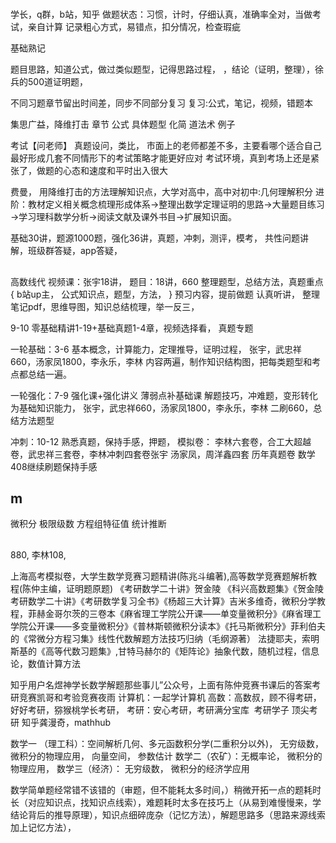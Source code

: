 
#
学长，q群，b站，知乎
做题状态：习惯，计时，仔细认真，准确率全对，当做考试，亲自计算
记录粗心方式，易错点，扣分情况，检查瑕疵

基础熟记

题目思路，知道公式，做过类似题型，记得思路过程，
，结论（证明，整理），徐兵的500道证明题，

不同习题章节留出时间差，同步不同部分复习
复习:公式，笔记，视频，错题本

集思广益，降维打击
章节
公式
具体题型
化简
道法术
例子




考试【问老师】
真题设问，类比，
市面上的老师都差不多，主要看哪个适合自己
最好形成几套不同情形下的考试策略才能更好应对
考试环境，真到考场上还是紧张了，做题的心态和速度和平时出入很大

费曼，
用降维打击的方法理解知识点，大学对高中，高中对初中:几何理解积分
进阶：教材定义相关概念梳理形成体系→整理出数学定理证明的思路→大量题目练习→学习理科数学分析→阅读文献及课外书目→扩展知识面。



基础30讲，题源1000题，强化36讲，真题，冲刺，测评，模考，
共性问题讲解，班级群答疑，app答疑，

##
高数线代
视频课：张宇18讲，
题目：18讲，660
整理题型，总结方法，真题重点{
b站up主，
公式知识点，题型，方法，
}
预习内容，提前做题
认真听讲，
整理笔记pdf，思维导图，知识总结梳理，举一反三，

9-10
零基础精讲1-19+基础真题1-4章，视频选择看，
真题专题

一轮基础：3-6
基本概念，计算能力，定理推导，证明过程，
张宇，武忠祥660，汤家凤1800，李永乐，李林
内容两遍，制作知识结构图，把每类题型和考点都总结一遍。

一轮强化：7-9
强化课+强化讲义
薄弱点补基础课
解题技巧，冲难题，变形转化为基础知识能力，
张宇，武忠祥660，汤家凤1800，李永乐，李林
二刷660，总结方法题型

冲刺：10-12
熟悉真题，保持手感，押题，
模拟卷：
李林六套卷，合工大超越卷，武忠祥三套卷，李林冲刺四套卷张宇 汤家凤，周洋鑫四套
历年真题卷
数学408继续刷题保持手感

## m
微积分
极限级数
方程组特征值
统计推断


##
880, 李林108,

上海高考模拟卷，大学生数学竞赛习题精讲(陈兆斗编著),高等数学竞赛题解析教程(陈仲主编，证明题原题) 《考研数学二十讲》贺金陵 《科兴高数题集》《贺金陵考研数学二十讲》《考研数学复习全书》《杨超三大计算》吉米多维奇，微积分学教程，菲赫金哥尔茨的三卷本《麻省理工学院公开课——单变量微积分》《麻省理工学院公开课——多变量微积分》《普林斯顿微积分读本》《托马斯微积分》菲利伯夫的《常微分方程习集》线性代数解题方法技巧归纳（毛纲源著） 法捷耶夫，索明斯基的《高等代数习题集》,甘特马赫尔的《矩阵论》抽象代数，随机过程，信息论，数值计算方法

知乎用户名煜神学长数学解题那些事儿”公众号，上面有陈仲竞赛书课后的答案考研竞赛凯哥和考验竞赛夜雨
计算机：一起学计算机
高数：高数叔，顾不得考研，好好考研，猕猴桃学长考研，
考研：安心考研，考研满分宝库  考研学子 顶尖考研
知乎龚漫奇，mathhub

数学一 （理工科）：空间解析几何、多元函数积分学(二重积分以外)， 无穷级数， 微积分的物理应用， 向量空间， 参数估计
数学二（农矿）：无概率论， 微积分的物理应用，
数学三（经济）： 无穷级数， 微积分的经济学应用



数学简单题经常错不该错的（审题，但不能耗太多时间，）稍微开拓一点的题耗时长（对应知识点，找知识点线索），难题耗时太多在技巧上（从易到难慢慢来，学结论背后的推导原理），知识点细碎庞杂（记忆方法），解题思路多（思路来源线索加上记忆方法），